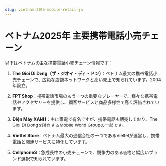 ```yaml
---
slug: vietnam-2025-mobile-retail-ja
---
```


# ベトナム2025年 主要携帯電話小売チェーン

以下はベトナムの主な携帯電話小売チェーン情報です：

1. **The Gioi Di Dong（ザ・ジオイ・ディ・ドン）**：ベトナム最大の携帯電話小売チェーンで、広範な店舗ネットワークと高い売上で知られています。2004年設立。

2. **FPT Shop**：携帯電話市場のもう一つの重要なプレーヤーで、様々な携帯電話やアクセサリーを提供し、顧客サービスと商品多様性で高く評価されています。

3. **Điện Máy XANH**：主に家電で有名ですが、携帯電話も販売しており、The Gioi Di Dongを所有するMobile World Groupの一部です。

4. **Viettel Store**：ベトナム最大の通信会社の一つであるViettelが運営し、携帯電話と関連サービスに特化しています。

5. **CellphoneS**：急成長中の小売チェーンで、競争力のある価格と幅広いブランド選択で知られています。